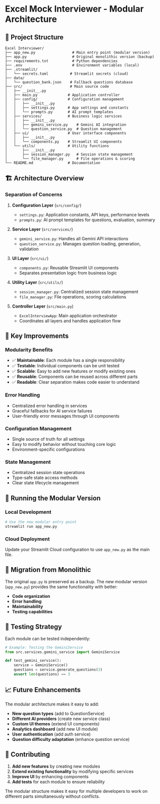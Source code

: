 # Excel Mock Interviewer - Modular Architecture

## 📁 Project Structure

```
Excel Interviewer/
├── app_new.py                 # Main entry point (modular version)
├── app.py                     # Original monolithic version (backup)
├── requirements.txt           # Python dependencies
├── .env                       # Environment variables (local)
├── .streamlit/
│   └── secrets.toml          # Streamlit secrets (cloud)
├── data/
│   └── question_bank.json    # Fallback questions database
├── src/                      # Main source code
│   ├── __init__.py
│   ├── main.py              # Application controller
│   ├── config/              # Configuration management
│   │   ├── __init__.py
│   │   ├── settings.py      # App settings and constants
│   │   └── prompts.py       # AI prompt templates
│   ├── services/            # Business logic services
│   │   ├── __init__.py
│   │   ├── gemini_service.py    # Gemini AI integration
│   │   └── question_service.py  # Question management
│   ├── ui/                  # User interface components
│   │   ├── __init__.py
│   │   └── components.py    # Streamlit UI components
│   └── utils/               # Utility functions
│       ├── __init__.py
│       ├── session_manager.py   # Session state management
│       └── file_manager.py      # File operations & scoring
└── README.md                # Documentation
```

## 🏗️ Architecture Overview

### **Separation of Concerns**

1. **Configuration Layer** (`src/config/`)
   - `settings.py`: Application constants, API keys, performance levels
   - `prompts.py`: AI prompt templates for questions, evaluation, summary

2. **Service Layer** (`src/services/`)
   - `gemini_service.py`: Handles all Gemini API interactions
   - `question_service.py`: Manages question loading, generation, validation

3. **UI Layer** (`src/ui/`)
   - `components.py`: Reusable Streamlit UI components
   - Separates presentation logic from business logic

4. **Utility Layer** (`src/utils/`)
   - `session_manager.py`: Centralized session state management
   - `file_manager.py`: File operations, scoring calculations

5. **Controller Layer** (`src/main.py`)
   - `ExcelInterviewApp`: Main application orchestrator
   - Coordinates all layers and handles application flow

## 🔧 Key Improvements

### **Modularity Benefits**
- ✅ **Maintainable**: Each module has a single responsibility
- ✅ **Testable**: Individual components can be unit tested
- ✅ **Scalable**: Easy to add new features or modify existing ones
- ✅ **Reusable**: Components can be reused across different parts
- ✅ **Readable**: Clear separation makes code easier to understand

### **Error Handling**
- Centralized error handling in services
- Graceful fallbacks for AI service failures
- User-friendly error messages through UI components

### **Configuration Management**
- Single source of truth for all settings
- Easy to modify behavior without touching core logic
- Environment-specific configurations

### **State Management**
- Centralized session state operations
- Type-safe state access methods
- Clear state lifecycle management

## 🚀 Running the Modular Version

### **Local Development**
```bash
# Use the new modular entry point
streamlit run app_new.py
```

### **Cloud Deployment**
Update your Streamlit Cloud configuration to use `app_new.py` as the main file.

## 🔄 Migration from Monolithic

The original `app.py` is preserved as a backup. The new modular version (`app_new.py`) provides the same functionality with better:

- **Code organization**
- **Error handling**
- **Maintainability**
- **Testing capabilities**

## 🧪 Testing Strategy

Each module can be tested independently:

```python
# Example: Testing the GeminiService
from src.services.gemini_service import GeminiService

def test_gemini_service():
    service = GeminiService()
    questions = service.generate_questions(3)
    assert len(questions) == 3
```

## 📈 Future Enhancements

The modular architecture makes it easy to add:

- **New question types** (add to QuestionService)
- **Different AI providers** (create new service class)
- **Custom UI themes** (extend UI components)
- **Analytics dashboard** (add new UI module)
- **User authentication** (add auth service)
- **Question difficulty adaptation** (enhance question service)

## 🤝 Contributing

1. **Add new features** by creating new modules
2. **Extend existing functionality** by modifying specific services
3. **Improve UI** by enhancing components
4. **Add tests** for each module to ensure reliability

The modular structure makes it easy for multiple developers to work on different parts simultaneously without conflicts.
